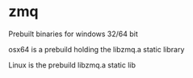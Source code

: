 # zmq

Prebuilt binaries for windows 32/64 bit

osx64 is a prebuild holding the libzmq.a static library

Linux is the prebuild libzmq.a static lib
